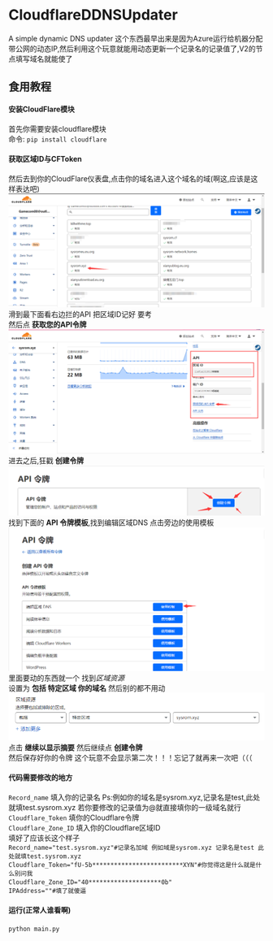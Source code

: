 # CloudflareDDNSUpdater
A simple dynamic DNS updater
这个东西最早出来是因为Azure运行给机器分配带公网的动态IP,然后利用这个玩意就能用动态更新一个记录名的记录值了,V2的节点填写域名就能使了
## 食用教程
#### 安装CloudFlare模块
首先你需要安装cloudflare模块<br>
命令: `pip install cloudflare`
#### 获取区域ID与CFToken
然后去到你的CloudFlare仪表盘,点击你的域名进入这个域名的域(啊这,应该是这样表达吧)<br>
![图一](https://raw.githubusercontent.com/sysrom/CloudflareDDNSUpdater/master/img/CF1.png)
滑到最下面看右边拦的API 把区域ID记好 要考<br>
然后点 **获取您的API令牌**
![图二](https://raw.githubusercontent.com/sysrom/CloudflareDDNSUpdater/master/img/CF2.png)
进去之后,狂戳 **创建令牌**
![图三](https://raw.githubusercontent.com/sysrom/CloudflareDDNSUpdater/master/img/CF3.png)
找到下面的 **API 令牌模板**,找到编辑区域DNS 点击旁边的使用模板
![图四](https://raw.githubusercontent.com/sysrom/CloudflareDDNSUpdater/master/img/CF4.png)
里面要动的东西就一个 找到*区域资源*<br>
设置为 **包括 特定区域 你的域名** 然后别的都不用动
![图五](https://raw.githubusercontent.com/sysrom/CloudflareDDNSUpdater/master/img/CF5.png)
点击 **继续以显示摘要** 然后继续点 **创建令牌**<br>
然后保存好你的令牌 这个玩意不会显示第二次！！！忘记了就再来一次吧（（（
#### 代码需要修改的地方
`Record_name` 填入你的记录名 Ps:例如你的域名是sysrom.xyz,记录名是test,此处就填test.sysrom.xyz 若你要修改的记录值为@就直接填你的一级域名就行<br>
`Cloudflare_Token` 填你的Cloudflare令牌<br>
`Cloudflare_Zone_ID` 填入你的Cloudflare区域ID<br>
填好了应该长这个样子<br>
`Record_name="test.sysrom.xyz"#记录名加域 例如域是sysrom.xyz 记录名是test 此处就填test.sysrom.xyz`<br>
`Cloudflare_Token="fU-5b*************************XYN"#你觉得这是什么就是什么别问我`<br>
`Cloudflare_Zone_ID="40********************0b"`<br>
`IPAddress=""#填了就傻逼`<br>
#### 运行(正常人谁看啊)
`python main.py`
